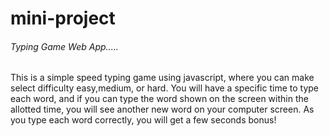 # mini-project


###### Typing Game Web App.....

This is a simple speed typing game using javascript, where you can make select difficulty easy,medium, or hard. 
You will have a specific time to type each word, 
and if you can type the word shown on the screen within the allotted time,
you will see another new word on your computer screen.
As you type each word correctly, you will get a few seconds bonus!

